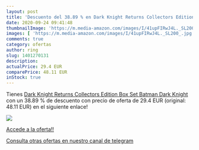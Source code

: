 ```yaml
---
layout: post
title: 'Descuento del 38.89 % en Dark Knight Returns Collectors Edition B'
date: 2020-09-24 09:41:48
thumbnailImage: 'https://m.media-amazon.com/images/I/41upFIRwJ4L._SL200_.jpg'
images: [ 'https://m.media-amazon.com/images/I/41upFIRwJ4L._SL200_.jpg' ]
comments: true
category: ofertas
author: ring
slug: 1401270131
description:
actualPrice: 29.4 EUR
comparePrice: 48.11 EUR
inStock: true
---
```


Tienes [Dark Knight Returns Collectors Edition Box Set  Batman Dark Knight ](https://www.amazon.com/dp/1401270131/?tag=redken08-20) con un 38.89 % de descuento con precio de oferta de 29.4 EUR (original: 48.11 EUR) en el siguiente enlace!

[![](https://m.media-amazon.com/images/I/41upFIRwJ4L._SL200_.jpg)](https://www.amazon.com/dp/1401270131/?tag=redken08-20)

[Accede a la oferta!!](https://www.amazon.com/dp/1401270131/?tag=redken08-20)

[Consulta otras ofertas en nuestro canal de telegram](https://t.me/s/ofertas25)
